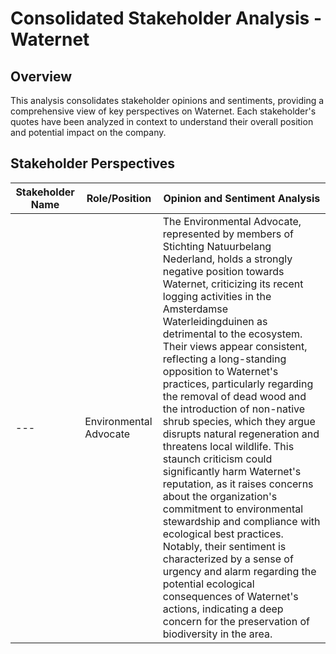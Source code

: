 # Consolidated Stakeholder Analysis - Waternet

## Overview
This analysis consolidates stakeholder opinions and sentiments, providing a comprehensive view of key perspectives on Waternet. Each stakeholder's quotes have been analyzed in context to understand their overall position and potential impact on the company.

## Stakeholder Perspectives

| Stakeholder Name | Role/Position | Opinion and Sentiment Analysis |
|-----------------|---------------|--------------------------------|
| --- | Environmental Advocate | The Environmental Advocate, represented by members of Stichting Natuurbelang Nederland, holds a strongly negative position towards Waternet, criticizing its recent logging activities in the Amsterdamse Waterleidingduinen as detrimental to the ecosystem. Their views appear consistent, reflecting a long-standing opposition to Waternet's practices, particularly regarding the removal of dead wood and the introduction of non-native shrub species, which they argue disrupts natural regeneration and threatens local wildlife. This staunch criticism could significantly harm Waternet's reputation, as it raises concerns about the organization's commitment to environmental stewardship and compliance with ecological best practices. Notably, their sentiment is characterized by a sense of urgency and alarm regarding the potential ecological consequences of Waternet's actions, indicating a deep concern for the preservation of biodiversity in the area. |
